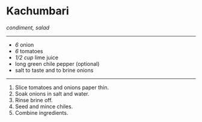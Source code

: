 # Kachumbari



*condiment, salad*


---

- *6* onion 
- *6* tomatoes
- *1/2 cup* lime juice
- long green chile pepper (optional)
- salt to taste and to brine onions

---

1. Slice tomatoes and onions paper thin.
2. Soak onions in salt and water.
3. Rinse brine off.
4. Seed and mince chiles.
5. Combine ingredients.


